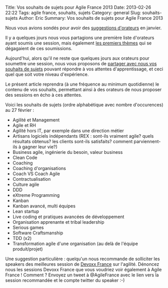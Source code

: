 Title: Vos souhaits de sujets pour Agile France 2013
Date: 2013-02-26 22:22
Tags: agile france, souhaits, sujets
Category: general
Slug: souhaits-sujets
Author: Eric
Summary: Vos souhaits de sujets pour Agile France 2013

Nous vous avions sondés pour avoir des [suggestions d'orateurs][suggestions] en janvier.

Il y a quelques jours nous vous partagions une première liste d'orateurs ayant soumis une session, mais également [les premiers thèmes][soumissions] qui se dégagaient de ces soumissions.

Aujourd'hui, alors qu'il ne reste que quelques jours aux orateurs pour soumettre une session, nous vous proposons de [partager avec nous vos souhaits de sujets][souhaits] pouvant répondre à vos attentes d'apprentissage, et ceci quel que soit votre niveau d'expérience.

Le présent article reprendra (à une fréquence au minimum quotidienne) le contenu de vos souhaits, permettant ainsi à des orateurs de nous proposer des sessions en écho à ces attentes.

Voici les souhaits de sujets (ordre alphabétique avec nombre d'occurences) au 27 février :

- Agilité et Management
- Agile et RH
- Agilité hors IT, par exemple dans une direction métier
- Artisans logiciels indépendants (REX : sont-ils vraiment agile? quels résultats obtenus? les clients sont-ils satisfaits? comment parviennent-ils à gagner leur vie?)
- Business agile, ingénierie du besoin, valeur business
- Clean Code
- Coaching
- Coaching d'organisations
- Coach VS Coach Agile
- Contractualisation
- Culture agile
- DDD
- eXtreme Programming
- Kanban
- Kanban avancé, multi équipes
- Lean startup
- Live coding et pratiques avancées de développement
- Organisation apprenante et tribal leadership
- Serious games
- Software Craftsmanship
- TDD (x2)
- Transformation agile d'une organisation (au delà de l'équipe produit/projet)

Une suggestion particulière : quelqu'un nous recommande de solliciter les speakers des meilleures session de [Devoxx France][devoxxfr] sur l'agilité.
Dénoncez nous les sessions Devoxx France que vous voudriez voir également à Agile France ! Comment ? Envoyez un tweet à @AgileFrance avec le lien vers la session recommandée et le compte twitter du speaker :-)

[devoxxfr]: http://www.devoxx.com/display/FR13/Programmes "Programme Devoxx France"
[souhaits]: https://docs.google.com/forms/d/1GjfkQICnRGEsK4xf40EuPGCRGZca6MjwnbJzrE12Al8/viewform "partagez nous vos souhaits de sujets"
[soumissions]: http://www.conference-agile.fr/soumissions.html "informations sur les premières soumissions"
[suggestions]: http://www.conference-agile.fr/suggestions.html "suggestions d'orateurs"
